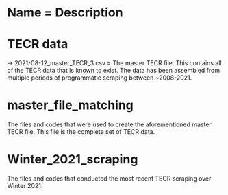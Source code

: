 # Name = Description

# TECR data
-> 2021-08-12_master_TECR_3.csv = The master TECR file. This contains all of the TECR data that is known to exist. The data has been assembled from multiple periods of programmatic scraping between ~2008-2021. 

# master_file_matching
The files and codes that were used to create the aforementioned master TECR file. This file is the complete set of TECR data.

# Winter_2021_scraping
The files and codes that conducted the most recent TECR scraping over Winter 2021. 